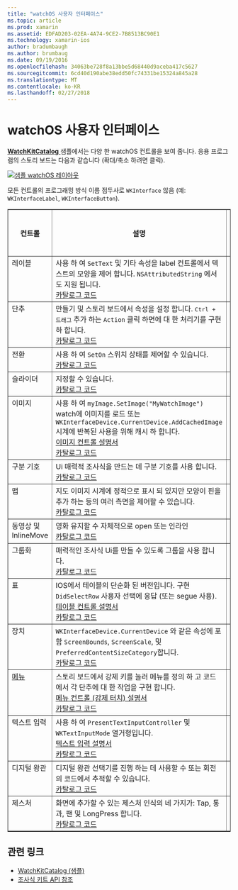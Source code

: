 ```yaml
---
title: "watchOS 사용자 인터페이스"
ms.topic: article
ms.prod: xamarin
ms.assetid: EDFAD203-02EA-4A74-9CE2-7B8513BC90E1
ms.technology: xamarin-ios
author: bradumbaugh
ms.author: brumbaug
ms.date: 09/19/2016
ms.openlocfilehash: 34063be728f8a13bbe5d68440d9aceba417c5627
ms.sourcegitcommit: 6cd40d190abe38edd50fc74331be15324a845a28
ms.translationtype: MT
ms.contentlocale: ko-KR
ms.lasthandoff: 02/27/2018
---
```

# <a name="watchos-user-interface"></a>watchOS 사용자 인터페이스

[ **WatchKitCatalog** ](https://github.com/xamarin/monotouch-samples/tree/master/watchOS/WatchKitCatalog) 샘플에서는 다양 한 watchOS 컨트롤을 보여 줍니다. 응용 프로그램의 스토리 보드는 다음과 같습니다 (확대/축소 하려면 클릭).

[ ![](images/storyboard-sml.png "샘플 watchOS 레이아웃")](images/storyboard.png)

모든 컨트롤의 프로그래밍 방식 이름 접두사로 `WKInterface` 않음 (예: `WKInterfaceLabel`, `WKInterfaceButton`).


<table align="center" border="1" cellpadding="1" cellspacing="1">
  <thead>
      <th>
        <strong>컨트롤</strong>
      </th>
      <th>
        <strong>설명</strong>
      </th>
      <th>
        <strong>스크린 샷</strong>
      </th>
    </thead>
    <tbody>
    <tr>
      <td valign="top">
레이블 </td>
      <td valign="top">
사용 하 여 <code>SetText</code> 및 기타 속성을 label 컨트롤에서 텍스트의 모양을 제어 합니다. <code>NSAttributedString</code> 에서도 지원 됩니다.
        <br />
        <a href="https://github.com/xamarin/ios-samples/blob/master/watchOS/WatchKitCatalog/WatchKit3Extension/LabelDetailController.cs">카탈로그 코드</a>
      </td>
      <td>
        <img src="Images/label.png" class="tableimg">
      </td>
    </tr>
    <tr>
      <td valign="top">
단추 </td>
      <td valign="top">
만들기 및 스토리 보드에서 속성을 설정 합니다. <kbd>Ctrl + 드래그</kbd> 추가 하는 <code>Action</code> 클릭 하면에 대 한 처리기를 구현 하 합니다.
        <br />
        <a href="https://github.com/xamarin/ios-samples/blob/master/watchOS/WatchKitCatalog/WatchKit3Extension/ButtonDetailController.cs">카탈로그 코드</a>
      </td>
      <td>
        <img src="Images/button.png" class="tableimg">
      </td>
    </tr>
    <tr>
      <td valign="top">
전환 </td>
      <td valign="top">
사용 하 여 <code>SetOn</code> 스위치 상태를 제어할 수 있습니다.
        <br />
        <a href="https://github.com/xamarin/ios-samples/blob/master/watchOS/WatchKitCatalog/WatchKit3Extension/SwitchDetailController.cs">카탈로그 코드</a>
      </td>
      <td>
        <img src="Images/switch.png" class="tableimg">
      </td>
    </tr>
    <tr>
      <td valign="top">
슬라이더 </td>
      <td valign="top">
지정할 수 있습니다.
        <br />
        <a href="https://github.com/xamarin/ios-samples/blob/master/watchOS/WatchKitCatalog/WatchKit3Extension/SliderDetailController.cs">카탈로그 코드</a>
      </td>
      <td>
        <img src="Images/slider.png" class="tableimg">
      </td>
    </tr>
    <tr>
      <td valign="top">
이미지 </td>
      <td valign="top">
사용 하 여 <code>myImage.SetImage("MyWatchImage")</code> watch에 이미지를 로드 또는 <code>WKInterfaceDevice.CurrentDevice.AddCachedImage</code> 시계에 반복된 사용을 위해 캐시 하 합니다.
        <br />
        <a href="~/ios/watchos/user-interface/image.md">이미지 컨트롤 설명서</a>
        <br />
        <a href="https://github.com/xamarin/ios-samples/blob/master/watchOS/WatchKitCatalog/WatchKit3Extension/ImageDetailController.cs">카탈로그 코드</a>
      </td>
      <td>
        <img src="Images/image.png" class="tableimg">
      </td>
    </tr>
    <tr>
      <td valign="top">
구분 기호 </td>
      <td valign="top">
Ui 매력적 조사식을 만드는 데 구분 기호를 사용 합니다.
        <br />
        <a href="https://github.com/xamarin/ios-samples/blob/master/watchOS/WatchKitCatalog/WatchKit3Extension/SeparatorDetailController.cs">카탈로그 코드</a>
      </td>
      <td>
        <img src="Images/separator.png" class="tableimg">
      </td>
    </tr>
    <tr>
      <td valign="top">
맵 </td>
      <td valign="top">
지도 이미지 시계에 정적으로 표시 되 있지만 모양이 핀을 추가 하는 등의 여러 측면을 제어할 수 있습니다.
        <br />
        <a href="https://github.com/xamarin/ios-samples/blob/master/watchOS/WatchKitCatalog/WatchKit3Extension/MapDetailController.cs">카탈로그 코드</a>
      </td>
      <td>
        <img src="Images/map.png" class="tableimg">
      </td>
    </tr>
    <tr>
      <td valign="top">
동영상 및 InlineMove </td>
      <td valign="top">
영화 유지할 수 자체적으로 open 또는 인라인 <br />
        <a href="https://github.com/xamarin/ios-samples/blob/master/watchOS/WatchKitCatalog/WatchKit3Extension/MovieDetailController.cs">카탈로그 코드</a>
      </td>
      <td>
        <img src="Images/movie.png" class="tableimg">
      </td>
    </tr>
    <tr>
      <td valign="top">
그룹화 </td>
      <td valign="top">
매력적인 조사식 Ui를 만들 수 있도록 그룹을 사용 합니다.
        <br />
        <a href="https://github.com/xamarin/ios-samples/blob/master/watchOS/WatchKitCatalog/WatchKit3Extension/GroupDetailController.cs">카탈로그 코드</a>
      </td>
      <td>
        <img src="Images/group.png" class="tableimg">
      </td>
    </tr>
    <tr>
      <td valign="top">
표 </td>
      <td valign="top">
IOS에서 테이블의 단순화 된 버전입니다.
구현 <code>DidSelectRow</code> 사용자 선택에 응답 (또는 segue 사용).
        <br />
        <a href="~/ios/watchos/user-interface/table.md">테이블 컨트롤 설명서</a>
        <br />
        <a href="https://github.com/xamarin/ios-samples/blob/master/watchOS/WatchKitCatalog/WatchKit3Extension/TableDetailController.cs">카탈로그 코드</a>
      </td>
      <td>
        <img src="Images/table.png" class="tableimg">
      </td>
    </tr>
    <tr>
      <td valign="top">
장치 </td>
      <td valign="top">
        <code>WKInterfaceDevice.CurrentDevice</code> 와 같은 속성에 포함 <code>ScreenBounds</code>, <code>ScreenScale</code>, 및 <code>PreferredContentSizeCategory</code>합니다.
        <br />
        <a href="https://github.com/xamarin/ios-samples/blob/master/watchOS/WatchKitCatalog/WatchKit3Extension/DeviceDetailController.cs">카탈로그 코드</a>
      </td>
      <td>
        <img src="Images/device.png" class="tableimg">
      </td>
    </tr>
    <tr>
      <td valign="top">
        <a href="~/ios/watchos/user-interface/menu.md">메뉴</a>
      </td>
      <td valign="top">
스토리 보드에서 강제 키를 눌러 메뉴를 정의 하 고 코드에서 각 단추에 대 한 작업을 구현 합니다.
        <br />
        <a href="~/ios/watchos/user-interface/menu.md">메뉴 컨트롤 (강제 터치) 설명서</a>
        <br />
        <a href="https://github.com/xamarin/ios-samples/blob/master/watchOS/WatchKitCatalog/WatchKit3Extension/ControllerDetailController.cs">카탈로그 코드</a>
      </td>
      <td>
        <img src="Images/controller.png" class="tableimg">
      </td>
    </tr>
    <tr>
      <td valign="top">
텍스트 입력 </td>
      <td valign="top">
사용 하 여 <code>PresentTextInputController</code> 및 <code>WKTextInputMode</code> 열거형입니다.
        <br />
        <a href="~/ios/watchos/user-interface/text-input.md">텍스트 입력 설명서</a>
        <br />
        <a href="https://github.com/xamarin/ios-samples/blob/master/watchOS/WatchKitCatalog/WatchKit3Extension/TextInputDetailController.cs">카탈로그 코드</a>
      </td>
      <td>
        <img src="Images/textinput.png" class="tableimg">
      </td>
    </tr>
    <tr>
      <td valign="top">
디지털 왕관 </td>
      <td valign="top">
디지털 왕관 선택기를 진행 하는 데 사용할 수 또는 회전의 코드에서 추적할 수 있습니다.
        <br />
        <a href="https://github.com/xamarin/ios-samples/blob/master/watchOS/WatchKitCatalog/WatchKit3Extension/CrownDetailController.cs">카탈로그 코드</a>
      </td>
      <td>
        <img src="Images/digital-crown.png" class="tableimg">
      </td>
    </tr>
    <tr>
      <td valign="top">
제스처 </td>
      <td valign="top">
화면에 추가할 수 있는 제스처 인식의 네 가지가: Tap, 통과, 팬 및 LongPress 합니다.
        <br />
        <a href="https://github.com/xamarin/ios-samples/blob/master/watchOS/WatchKitCatalog/WatchKit3Extension/GestureDetailController.cs">카탈로그 코드</a>
      </td>
      <td>
        <img src="Images/gestures.png" class="tableimg">
      </td>
    </tr>
    </tbody>
</table>



## <a name="related-links"></a>관련 링크

- [WatchKitCatalog (샘플)](https://developer.xamarin.com/samples/monotouch/watchOS/WatchKitCatalog/)
- [조사식 키트 API 참조](https://developer.xamarin.com/api/namespace/WatchKit/)
